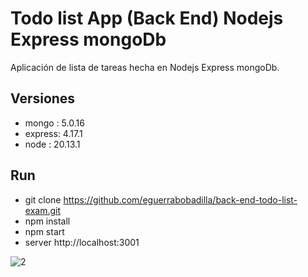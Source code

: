 # Todo list App (Back End) Nodejs Express mongoDb
  Aplicación de lista de tareas hecha en Nodejs Express mongoDb.

  


## Versiones 
- mongo  :  5.0.16
- express:  4.17.1
- node   :  20.13.1



## Run


- git clone https://github.com/eguerrabobadilla/back-end-todo-list-exam.git
- npm install
- npm start
- server  http://localhost:3001

![2](https://github.com/eguerrabobadilla/front-end-todo-list-exam/assets/20071352/04475fad-0df0-4f94-babd-254dea2721f4)
